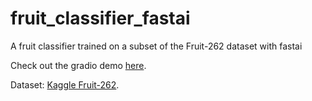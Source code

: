 # fruit_classifier_fastai
A fruit classifier trained on a subset of the Fruit-262 dataset with fastai

Check out the gradio demo [here](https://huggingface.co/spaces/fakeone129/fastai_fruit_classifier).

Dataset: [Kaggle Fruit-262](https://www.kaggle.com/datasets/aelchimminut/fruits262?select=Fruit-262). 
